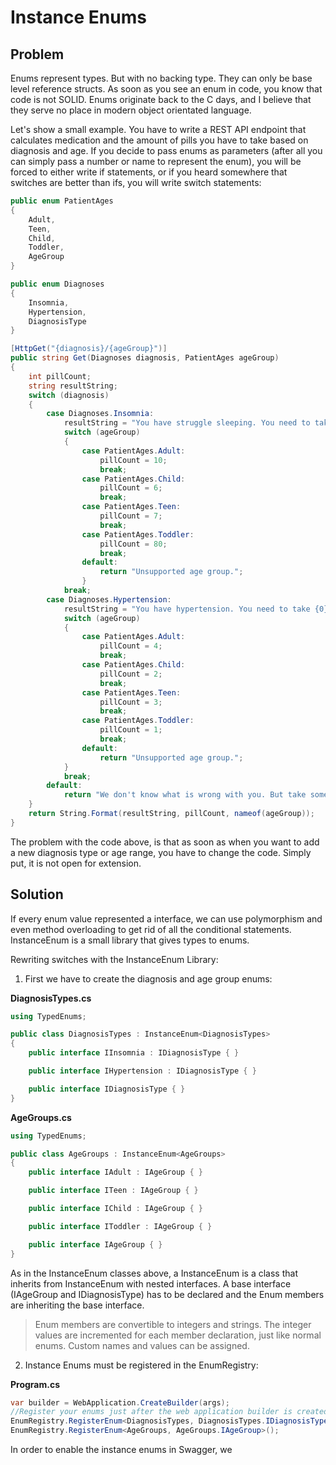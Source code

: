 # Instance Enums

## Problem

Enums represent types. But with no backing type. They can only be base level reference structs. As soon as you see an enum in code, you know that code is not SOLID. 
Enums originate back to the C days, and I believe that they serve no place in modern object orientated language.

Let's show a small example. You have to write a REST API endpoint that calculates medication and the amount of pills you have to take based on diagnosis and age. If you
decide to pass enums as parameters (after all you can simply pass a number or name to represent the enum), you will be forced to either write if statements, or if you heard somewhere that switches are better than ifs, you will write switch statements:

```C#
public enum PatientAges
{
    Adult,
    Teen,
    Child,
    Toddler,
    AgeGroup 
}

public enum Diagnoses
{
    Insomnia,
    Hypertension,
    DiagnosisType
}

[HttpGet("{diagnosis}/{ageGroup}")]
public string Get(Diagnoses diagnosis, PatientAges ageGroup)
{
    int pillCount;
    string resultString;
    switch (diagnosis)
    {
        case Diagnoses.Insomnia:
            resultString = "You have struggle sleeping. You need to take {0} of our potent tranquilizers before bed time. Age group: {1}";
            switch (ageGroup)
            {
                case PatientAges.Adult:
                    pillCount = 10;
                    break;
                case PatientAges.Child:
                    pillCount = 6;
                    break;
                case PatientAges.Teen:
                    pillCount = 7;
                    break;
                case PatientAges.Toddler:
                    pillCount = 80;
                    break;
                default:
                    return "Unsupported age group.";
                }
            break;
        case Diagnoses.Hypertension:
            resultString = "You have hypertension. You need to take {0} of the Blood Letting Pills. 2 Times a day, after meals. Age group: {1}";
            switch (ageGroup)
            {
                case PatientAges.Adult:
                    pillCount = 4;
                    break;
                case PatientAges.Child:
                    pillCount = 2;
                    break;
                case PatientAges.Teen:
                    pillCount = 3;
                    break;
                case PatientAges.Toddler:
                    pillCount = 1;
                    break;
                default:
                    return "Unsupported age group.";
            }
            break;
        default:
            return "We don't know what is wrong with you. But take some random pills.";
    }
    return String.Format(resultString, pillCount, nameof(ageGroup));
}

```

The problem with the code above, is that as soon as when you want to add a new diagnosis type or age range, you have to change the code. Simply put, it is not open for extension.

## Solution

If every enum value represented a interface, we can use polymorphism and even method overloading to get rid of all the conditional statements. InstanceEnum is a small library that gives types to enums.

Rewriting switches with the InstanceEnum Library:

1) First we have to create the diagnosis and age group enums:

__DiagnosisTypes.cs__

```csharp
using TypedEnums;

public class DiagnosisTypes : InstanceEnum<DiagnosisTypes>
{
    public interface IInsomnia : IDiagnosisType { }

    public interface IHypertension : IDiagnosisType { }

    public interface IDiagnosisType { }
}
```

__AgeGroups.cs__

```csharp
using TypedEnums;

public class AgeGroups : InstanceEnum<AgeGroups>
{
    public interface IAdult : IAgeGroup { }

    public interface ITeen : IAgeGroup { }

    public interface IChild : IAgeGroup { }

    public interface IToddler : IAgeGroup { }

    public interface IAgeGroup { }
}
```

As in the InstanceEnum classes above, a InstanceEnum is a class that inherits from InstanceEnum with nested interfaces. A base interface (IAgeGroup and IDiagnosisType) 
has to be declared and the Enum members are inheriting the base interface.

> Enum members are convertible to integers and strings. The integer values are incremented for each member declaration, just like normal enums. Custom names and values can be assigned.

2) Instance Enums must be registered in the EnumRegistry:

__Program.cs__

```csharp
var builder = WebApplication.CreateBuilder(args);
//Register your enums just after the web application builder is created:
EnumRegistry.RegisterEnum<DiagnosisTypes, DiagnosisTypes.IDiagnosisType>();
EnumRegistry.RegisterEnum<AgeGroups, AgeGroups.IAgeGroup>();
```

In order to enable the instance enums in Swagger, we 